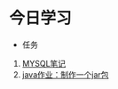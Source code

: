 # 今日学习
* 任务
1. [MYSQL笔记](https://github.com/lc0122/-/blob/master/MySQL%E5%AD%A6%E4%B9%A0%E7%AC%94%E8%AE%B0.md)
2. [java作业：制作一个jar包](https://github.com/lc0122/-/blob/master/jar%E5%8C%85.jar)